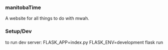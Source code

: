 ### manitobaTime
A website for all things to do with mwah. 

### Setup/Dev

to run dev server: 
FLASK_APP=index.py FLASK_ENV=development flask run
